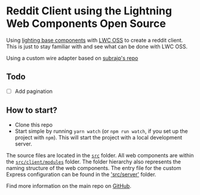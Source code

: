 # Reddit Client using the Lightning Web Components Open Source

Using [lighting base components](https://www.npmjs.com/package/lightning-base-components) with [LWC OSS](https://lwc.dev/) to create a reddit client. This is just to stay familiar with and see what can be done with LWC OSS.

Using a custom wire adapter based on [subrajp's repo](https://github.com/surajp/lwc-oss-wire)

## Todo

-   [ ] Add pagination

## How to start?

-   Clone this repo
-   Start simple by running `yarn watch` (or `npm run watch`, if you set up the project with `npm`). This will start the project with a local development server.

The source files are located in the [`src`](./src) folder. All web components are within the [`src/client/modules`](./src/modules) folder. The folder hierarchy also represents the naming structure of the web components. The entry file for the custom Express configuration can be found in the ['src/server'](./src/server) folder.

Find more information on the main repo on [GitHub](https://github.com/muenzpraeger/create-lwc-app).
